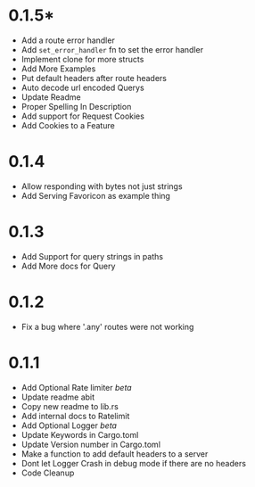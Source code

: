 # 0.1.5*
- Add a route error handler
- Add `set_error_handler` fn to set the error handler
- Implement clone for more structs
- Add More Examples
- Put default headers after route headers
- Auto decode url encoded Querys
- Update Readme
- Proper Spelling In Description
- Add support for Request Cookies
- Add Cookies to a Feature


# 0.1.4
- Allow responding with bytes not just strings
- Add Serving Favoricon as example thing

# 0.1.3
- Add Support for query strings in paths
- Add More docs for Query

# 0.1.2
- Fix a bug where '.any' routes were not working

# 0.1.1
- Add Optional Rate limiter *beta*
- Update readme abit
- Copy new readme to lib.rs
- Add internal docs to Ratelimit
- Add Optional Logger *beta*
- Update Keywords in Cargo.toml
- Update Version number in Cargo.toml
- Make a function to add default headers to a server
- Dont let Logger Crash in debug mode if there are no headers
- Code Cleanup